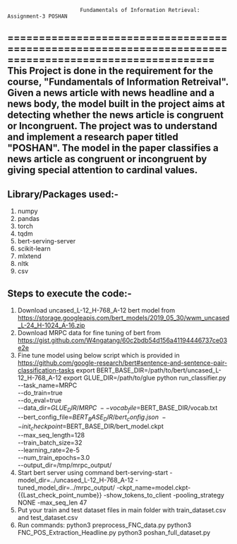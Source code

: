                            Fundamentals of Information Retrieval: Assignment-3 POSHAN
=======================================================================================================
This Project is done in the requirement for the course, "Fundamentals of Information Retreival". Given a news article with news headline
and a news body, the model built in the project aims at detecting whether the news article is congruent or Incongruent.
The project was to understand and implement a research paper titled "POSHAN". The model in the paper classifies a news article as congruent or incongruent 
by giving special attention to cardinal values.
------------------------
Library/Packages used:-
-----------------------   
   1. numpy
   2. pandas
   3. torch
   4. tqdm
   5. bert-serving-server
   6. scikit-learn
   7. mlxtend
   8. nltk
   9. csv

Steps to execute the code:-
--------------------------------
   1. Download uncased_L-12_H-768_A-12 bert model from https://storage.googleapis.com/bert_models/2019_05_30/wwm_uncased_L-24_H-1024_A-16.zip
   2. Download MRPC data for fine tuning of bert from https://gist.github.com/W4ngatang/60c2bdb54d156a41194446737ce03e2e
   3. Fine tune model using below script which is provided in https://github.com/google-research/bert#sentence-and-sentence-pair-classification-tasks
      export BERT_BASE_DIR=/path/to/bert/uncased_L-12_H-768_A-12
      export GLUE_DIR=/path/to/glue
      python run_classifier.py \
      --task_name=MRPC \
      --do_train=true \
      --do_eval=true \
      --data_dir=$GLUE_DIR/MRPC \
      --vocab_file=$BERT_BASE_DIR/vocab.txt \
      --bert_config_file=$BERT_BASE_DIR/bert_config.json \
      --init_checkpoint=$BERT_BASE_DIR/bert_model.ckpt \
      --max_seq_length=128 \
      --train_batch_size=32 \
      --learning_rate=2e-5 \
      --num_train_epochs=3.0 \
      --output_dir=/tmp/mrpc_output/
   4. Start bert server using command
      bert-serving-start -model_dir=../uncased_L-12_H-768_A-12 -tuned_model_dir=../mrpc_output/ -ckpt_name=model.ckpt-{{Last_check_point_numbe}} -show_tokens_to_client -pooling_strategy NONE -max_seq_len 47
   5. Put your train and test dataset files in main folder with train_dataset.csv and test_dataset.csv
   6. Run commands:
      python3 preprocess_FNC_data.py
      python3 FNC_POS_Extraction_Headline.py
      python3 poshan_full_dataset.py
